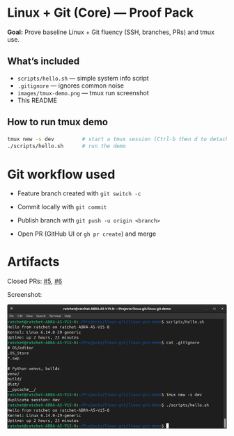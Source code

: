# Linux + Git (Core) — Proof Pack

**Goal:** Prove baseline Linux + Git fluency (SSH, branches, PRs) and tmux use.

## What’s included
- `scripts/hello.sh` — simple system info script
- `.gitignore` — ignores common noise
- `images/tmux-demo.png` — tmux run screenshot
- This README

## How to run tmux demo
```bash
tmux new -s dev         # start a tmux session (Ctrl-b then d to detach)
./scripts/hello.sh      # run the demo
```


# Git workflow used

* Feature branch created with `git switch -c`

* Commit locally with `git commit`

* Publish branch with `git push -u origin <branch>`

* Open PR (GitHub UI or `gh pr create`) and merge

# Artifacts

Closed PRs: [#5](https://github.com/CanGitArchive/linux-git-demo/pull/5), [#6](https://github.com/CanGitArchive/linux-git-demo/pull/6)

Screenshot:

![tmux demo](images/tmux-demo.png)
